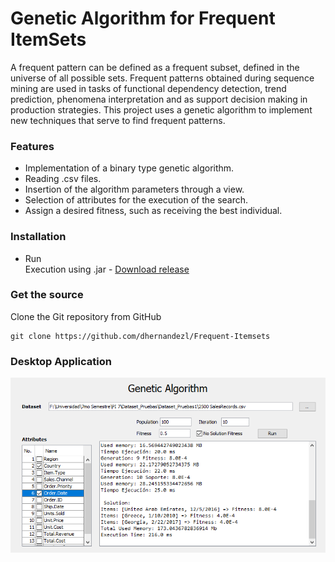 # Genetic Algorithm for Frequent ItemSets
A frequent pattern can be defined as a frequent subset, defined in the universe of all possible sets. Frequent patterns obtained during sequence mining are used in tasks of functional dependency detection, trend prediction, phenomena interpretation and as support decision making in production strategies. This project uses a genetic algorithm to implement new techniques that serve to find frequent patterns.

### Features
- Implementation of a binary type genetic algorithm.
- Reading .csv files.
- Insertion of the algorithm parameters through a view.
- Selection of attributes for the execution of the search.
- Assign a desired fitness, such as receiving the best individual.

### Installation
- Run\
Execution using .jar - <a href="https://github.com/dhernandezl/frequent_itemsets/releases" target="_blank">Download release</b></a>

### Get the source
Clone the Git repository from GitHub
```github
git clone https://github.com/dhernandezl/Frequent-Itemsets
```
### Desktop Application

<img src="./app.png">

